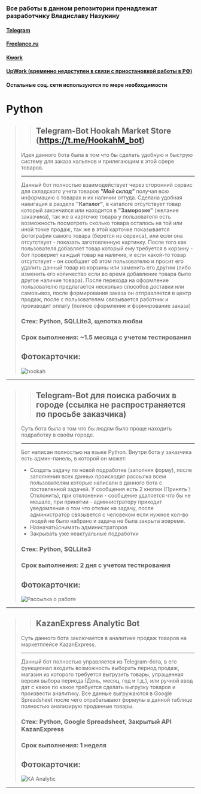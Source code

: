 ### Все работы в данном репозитории пренадлежат разработчику Владиславу Назукину
#### [Telegram](https://t.me/vladislav_osipov89)
#### [Freelance.ru](https://freelance.ru/vladislavnazukin)
#### [Kwork](https://freelance.ru/vladislavnazukin)
#### [UpWork (временно недоступен в связи с приостановкой работы в РФ)](https://www.upwork.com/)
#### Остальные соц. сети используются по мере необходимости

# Python

>>## Telegram-Bot Hookah Market Store (https://t.me/HookahM_bot)
>Идея данного бота была в том что бы сделать удобную и быструю систему для заказа кальянов и прилегающим к этой сфере товаров.
> ____
> Данный бот полностью взаимодействует через сторонний сервис для складского учета товаров ___"Мой склад"___ получая всю информацию о товарах и их наличии оттуда. Сделана удобная навигация в разделе **"Каталог"**, в каталоге отсутствует товар который закончился или находится в **"Заморозке"** (желание заказчика), так же в карточке товара у пользователя есть возможность посмотреть сколько товара осталось на той или иной точке продаж, так же в этой карточке показывается фотография самого товара (берется из сервиса), или если она отсутствует - показать заготовленную картинку. После того как пользователя добавляет товар который ему требуется в корзину - бот проверяет каждый товар на наличие, и если какой-то товар отсутствует - он сообщает об этом пользователю и просит его удалить данный товар из корзины или заменить его другим (либо изменить его количество если во время добавление товара было другое наличие товара). После перехода на оформление пользователю предлагается несколько способов доставки или самовывоз, после формирования заказа он отправляется в центр продаж, после с пользователем связывается работник и производит оплату (полное оформление и формирование заказа)
>
>### **Стек:** Python, SQLLite3, щепотка любви
>### **Срок выполнения**: ~1.5 месяца с учетом тестирования
>## Фотокарточки:
> ![hookah](https://user-images.githubusercontent.com/32748041/177039578-4fd34822-20f6-42c6-8caa-9e6f78e4c915.png)
<!-- >![Каталог](https://user-images.githubusercontent.com/32748041/170841146-34034e4c-19c1-48d1-9eed-69f20f9f4697.png) -->
<!-- >![Карточка товара](https://user-images.githubusercontent.com/32748041/170841214-f484a4b5-843b-49ae-9f1d-c3325a9c7400.png) -->

____

>>## Telegram-Bot для поиска рабочих в городе **(ссылка не распространяется по просьбе заказчика)**
> Суть бота была в том что бы людям было проще находить подработку в своём городе.
> ____
> Бот написан полностью на языке Python. Внутри бота у заказчика есть админ-панель, в которой он может:
> - Создать задачу по новой подработке (заполняя форму), после заполнения всех данных происходит рассылка всем пользователям которые написали в данного бота с поставленной задачей. У сообщения есть 2 кнопки (Принять \ Отклонить), при отклонении - сообщение удаляется что бы не мешало, при принятии - администратору приходит уведомление о том что отклик на задачу, после администратор связывется с человеком если нужное кол-во людей не было набрано и задача не была закрыта вовремя.
> - Назначать\снимать администраторов
> - Закрывать уже неактуальные подработки
>
>### **Стек:** Python, SQLLite3
>### **Срок выполнения**: 2 дня с учетом тестирования
>## Фотокарточки:
>![Рассылка о работе](https://user-images.githubusercontent.com/32748041/171661504-92e1af96-f8cd-4c44-8663-f7b785caa478.png)


____

>>## KazanExpress Analytic Bot
> Суть данного бота заключается в аналитике продаж товаров на маркетплейсе KazanExpress.
> ____
> Данный бот полностью управляется из Telegram-бота, в его функционал входить возможность выборать период продаж, магазин из которого требуется выгрузить товары, упращенная версия выбора периода (День, месяц, год и т.д.), или ручной ввод дат с какое по какое требуется сделать выгрузку товаров и произвести аналитику. Все данные выгружаются в Google Spreadsheet после чего отрабатывают формулы в данной таблице полностью анализирую проданные товары.
>
>### **Стек:** Python, Google Spreadsheet, Закрытый API KazanExpress
>### **Срок выполнения**: 1 неделя
>## Фотокарточки:
> ![KA Analytic](https://user-images.githubusercontent.com/32748041/177039587-1389f9a7-13f8-48ca-a3ed-dd30da1c3ee7.png)
<!-- >![KA Analytic](https://user-images.githubusercontent.com/32748041/174496375-350ad608-e243-4996-ac04-5c442e6c514e.png) -->

____

